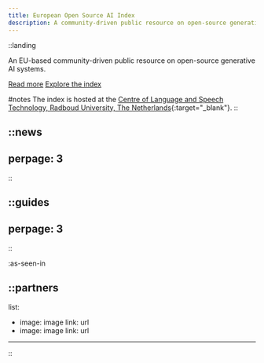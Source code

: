 ```yaml
---
title: European Open Source AI Index 
description: A community-driven public resource on open-source generative AI systems in the European Union. 
---
```



::landing

An EU-based community-driven public resource on open-source generative AI systems.     

[Read more](/about) [Explore the index](/the-index)

#notes
The index is hosted at the [Centre of Language and Speech Technology, Radboud University, The Netherlands](https://www.ru.nl/en/cls/clst){:target="_blank"}.
::

::news
---
perpage: 3
---
::

::guides
---
perpage: 3
---
::


:as-seen-in

::partners
---
list:
  - image: image
    link: url
  - image: image
    link: url
---
::
